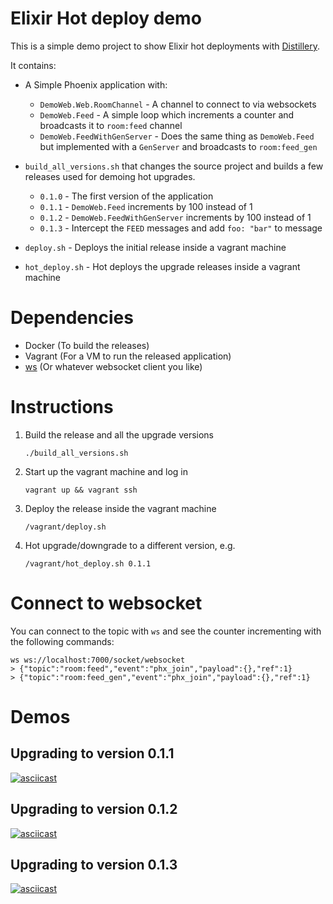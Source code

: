 # Elixir Hot deploy demo

This is a simple demo project to show Elixir hot deployments with [Distillery](https://github.com/bitwalker/distillery).

It contains:
* A Simple Phoenix application with:
  * `DemoWeb.Web.RoomChannel` - A channel to connect to via websockets
  * `DemoWeb.Feed` - A simple loop which increments a counter and broadcasts it
     to `room:feed` channel
  * `DemoWeb.FeedWithGenServer` - Does the same thing as `DemoWeb.Feed` but
     implemented with a `GenServer` and broadcasts to `room:feed_gen`

* `build_all_versions.sh` that changes the source project and builds a few releases used
  for demoing hot upgrades.

  * `0.1.0` - The first version of the application
  * `0.1.1` - `DemoWeb.Feed` increments by 100 instead of 1
  * `0.1.2` - `DemoWeb.FeedWithGenServer` increments by 100 instead of 1
  * `0.1.3` - Intercept the `FEED` messages and add `foo: "bar"` to message

* `deploy.sh` - Deploys the initial release inside a vagrant machine
* `hot_deploy.sh` - Hot deploys the upgrade releases inside a vagrant machine

# Dependencies

* Docker (To build the releases)
* Vagrant (For a VM to run the released application)
* [ws](https://github.com/hashrocket/ws) (Or whatever websocket client you like)

# Instructions

1. Build the release and all the upgrade versions
   ```
   ./build_all_versions.sh
   ```
2. Start up the vagrant machine and log in
   ```
   vagrant up && vagrant ssh
   ```
3. Deploy the release inside the vagrant machine
   ```
   /vagrant/deploy.sh
   ```
4. Hot upgrade/downgrade to a different version, e.g.
   ```
   /vagrant/hot_deploy.sh 0.1.1
   ```

# Connect to websocket
You can connect to the topic with `ws` and see the counter incrementing with the following commands:
```
ws ws://localhost:7000/socket/websocket
> {"topic":"room:feed","event":"phx_join","payload":{},"ref":1}
> {"topic":"room:feed_gen","event":"phx_join","payload":{},"ref":1}
```

# Demos

## Upgrading to version 0.1.1
[![asciicast](https://asciinema.org/a/0npddfmYVcPYR8N52ADmuCrKM.png)](https://asciinema.org/a/0npddfmYVcPYR8N52ADmuCrKM)

## Upgrading to version 0.1.2
[![asciicast](https://asciinema.org/a/AzycbEQbF0tmFvbrz2sGWqzdh.png)](https://asciinema.org/a/AzycbEQbF0tmFvbrz2sGWqzdh)

## Upgrading to version 0.1.3
[![asciicast](https://asciinema.org/a/6wP3YQM8JEA23wTezNyNR6tup.png)](https://asciinema.org/a/6wP3YQM8JEA23wTezNyNR6tup)
